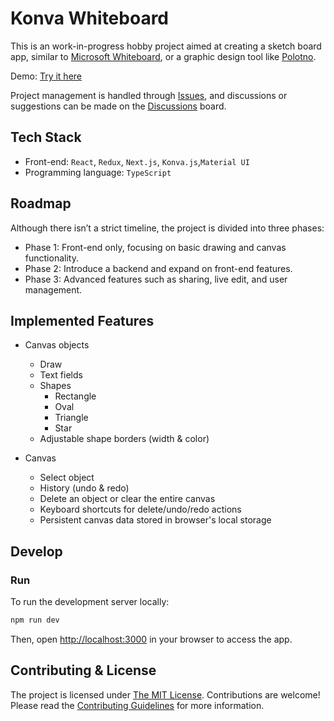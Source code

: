 # Konva Whiteboard

This is an work-in-progress hobby project aimed at creating a sketch board app, similar to [Microsoft Whiteboard](https://www.microsoft.com/en-ca/microsoft-365/microsoft-whiteboard/digital-whiteboard-app), or a graphic design tool like [Polotno](https://studio.polotno.com/).

Demo: [Try it here](https://whiteboard.leohong.dev)

Project management is handled through [Issues](https://github.com/low-earth-orbit/konva-whiteboard/issues), and discussions or suggestions can be made on the [Discussions](https://github.com/low-earth-orbit/konva-whiteboard/discussions) board.

## Tech Stack

- Front-end: `React`, `Redux`, `Next.js`, `Konva.js`,`Material UI`
- Programming language: `TypeScript`

## Roadmap

Although there isn’t a strict timeline, the project is divided into three phases:

- Phase 1: Front-end only, focusing on basic drawing and canvas functionality.
- Phase 2: Introduce a backend and expand on front-end features.
- Phase 3: Advanced features such as sharing, live edit, and user management.

## Implemented Features

- Canvas objects

  - Draw
  - Text fields
  - Shapes
    - Rectangle
    - Oval
    - Triangle
    - Star
  - Adjustable shape borders (width & color)

- Canvas
  - Select object
  - History (undo & redo)
  - Delete an object or clear the entire canvas
  - Keyboard shortcuts for delete/undo/redo actions
  - Persistent canvas data stored in browser's local storage

## Develop

### Run

To run the development server locally:

```bash
npm run dev
```

Then, open [http://localhost:3000](http://localhost:3000) in your browser to access the app.

## Contributing & License

The project is licensed under [The MIT License](LICENSE). Contributions are welcome! Please read the [Contributing Guidelines](CONTRIBUTING.md) for more information.
